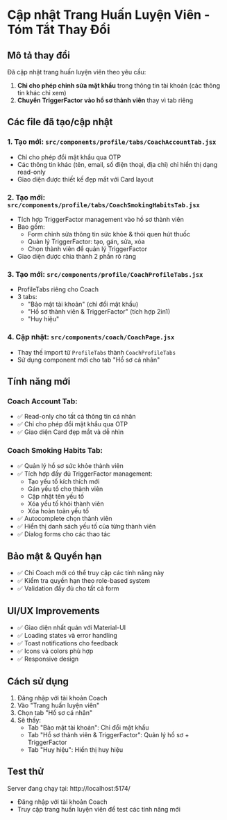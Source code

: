 # Cập nhật Trang Huấn Luyện Viên - Tóm Tắt Thay Đổi

## Mô tả thay đổi
Đã cập nhật trang huấn luyện viên theo yêu cầu:
1. **Chỉ cho phép chỉnh sửa mật khẩu** trong thông tin tài khoản (các thông tin khác chỉ xem)
2. **Chuyển TriggerFactor vào hồ sơ thành viên** thay vì tab riêng

## Các file đã tạo/cập nhật

### 1. Tạo mới: `src/components/profile/tabs/CoachAccountTab.jsx`
- Chỉ cho phép đổi mật khẩu qua OTP
- Các thông tin khác (tên, email, số điện thoại, địa chỉ) chỉ hiển thị dạng read-only
- Giao diện được thiết kế đẹp mắt với Card layout

### 2. Tạo mới: `src/components/profile/tabs/CoachSmokingHabitsTab.jsx`  
- Tích hợp TriggerFactor management vào hồ sơ thành viên
- Bao gồm:
  - Form chỉnh sửa thông tin sức khỏe & thói quen hút thuốc
  - Quản lý TriggerFactor: tạo, gán, sửa, xóa
  - Chọn thành viên để quản lý TriggerFactor
- Giao diện được chia thành 2 phần rõ ràng

### 3. Tạo mới: `src/components/profile/CoachProfileTabs.jsx`
- ProfileTabs riêng cho Coach
- 3 tabs:
  - "Bảo mật tài khoản" (chỉ đổi mật khẩu)  
  - "Hồ sơ thành viên & TriggerFactor" (tích hợp 2in1)
  - "Huy hiệu"

### 4. Cập nhật: `src/components/coach/CoachPage.jsx`
- Thay thế import từ `ProfileTabs` thành `CoachProfileTabs`
- Sử dụng component mới cho tab "Hồ sơ cá nhân"

## Tính năng mới

### Coach Account Tab:
- ✅ Read-only cho tất cả thông tin cá nhân
- ✅ Chỉ cho phép đổi mật khẩu qua OTP
- ✅ Giao diện Card đẹp mắt và dễ nhìn

### Coach Smoking Habits Tab:
- ✅ Quản lý hồ sơ sức khỏe thành viên
- ✅ Tích hợp đầy đủ TriggerFactor management:
  - Tạo yếu tố kích thích mới
  - Gán yếu tố cho thành viên
  - Cập nhật tên yếu tố
  - Xóa yếu tố khỏi thành viên
  - Xóa hoàn toàn yếu tố
- ✅ Autocomplete chọn thành viên
- ✅ Hiển thị danh sách yếu tố của từng thành viên
- ✅ Dialog forms cho các thao tác

## Bảo mật & Quyền hạn
- ✅ Chỉ Coach mới có thể truy cập các tính năng này
- ✅ Kiểm tra quyền hạn theo role-based system
- ✅ Validation đầy đủ cho tất cả form

## UI/UX Improvements
- ✅ Giao diện nhất quán với Material-UI
- ✅ Loading states và error handling
- ✅ Toast notifications cho feedback
- ✅ Icons và colors phù hợp
- ✅ Responsive design

## Cách sử dụng
1. Đăng nhập với tài khoản Coach
2. Vào "Trang huấn luyện viên"
3. Chọn tab "Hồ sơ cá nhân"
4. Sẽ thấy:
   - Tab "Bảo mật tài khoản": Chỉ đổi mật khẩu
   - Tab "Hồ sơ thành viên & TriggerFactor": Quản lý hồ sơ + TriggerFactor
   - Tab "Huy hiệu": Hiển thị huy hiệu

## Test thử
Server đang chạy tại: http://localhost:5174/
- Đăng nhập với tài khoản Coach
- Truy cập trang huấn luyện viên để test các tính năng mới
